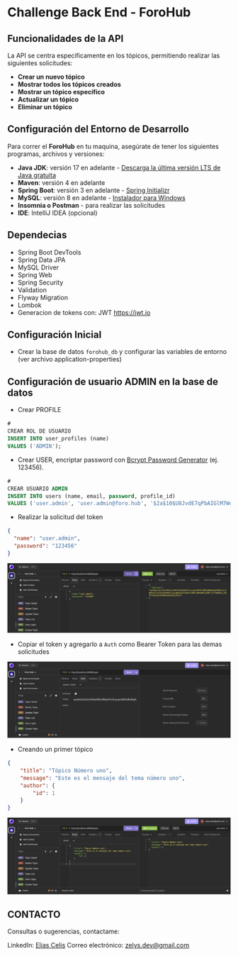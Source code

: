 # Challenge Back End - ForoHub

## Funcionalidades de la API

La API se centra específicamente en los tópicos, permitiendo realizar las siguientes solicitudes:

- **Crear un nuevo tópico**
- **Mostrar todos los tópicos creados**
- **Mostrar un tópico específico**
- **Actualizar un tópico**
- **Eliminar un tópico**

## Configuración del Entorno de Desarrollo

Para correr el **ForoHub** en tu maquina, asegúrate de tener los siguientes programas, archivos y versiones:

- **Java JDK**: versión 17 en
  adelante - [Descarga la última versión LTS de Java gratuita](https://www.oracle.com/java/technologies/javase-downloads.html)
- **Maven**: versión 4 en adelante
- **Spring Boot**: versión 3 en adelante - [Spring Initializr](https://start.spring.io/)
- **MySQL**: versión 8 en adelante - [Instalador para Windows](https://dev.mysql.com/downloads/installer/)
- **Insomnia o Postman** - para realizar las solicitudes
- **IDE**: IntelliJ IDEA (opcional)

## Dependecias

- Spring Boot DevTools
- Spring Data JPA
- MySQL Driver
- Spring Web
- Spring Security
- Validation
- Flyway Migration
- Lombok
- Generacion de tokens con: JWT https://jwt.io

## Configuración Inicial

- Crear la base de datos `forohub_db` y configurar las variables de entorno (ver archivo application-properties)

## Configuración de usuario ADMIN en la base de datos

- Crear PROFILE

```sql
#
CREAR ROL DE USUARIO
INSERT INTO user_profiles (name)
VALUES ('ADMIN');
```

- Crear USER, encriptar password con [Bcrypt Password Generator](https://www.browserling.com/tools/bcrypt) (ej. 123456).

```sql
#
CREAR USUARIO ADMIN
INSERT INTO users (name, email, password, profile_id)
VALUES ('user.admin', 'user.admin@foro.hub', '$2a$10$U8JvdE7qPbAIGlM7WoY2y.fn.Pwom6jC9hM6f9g9zN1oj/r9p.8J.', 1);
```

- Realizar la solicitud del token

```json
{
  "name": "user.admin",
  "password": "123456"
}
```

![Captura solicitud de token en Insomnia](img/img1.png)

- Copiar el token y agregarlo a `Auth` como Bearer Token para las demas solicitudes

![Captura agregar token a solicitud](img/img2.png)

- Creando un primer tópico

```json
{
    "title": "Tópico Número uno",
    "message": "Este es el mensaje del tema número uno",
    "author": {
        "id": 1
    }
}
```

![Captura agregando un tópico](img/img3.png)

## CONTACTO

Consultas o sugerencias, contactame:

LinkedIn: [Elias Celis](https://www.linkedin.com/in/ecelis/)
Correo electrónico: zelys.dev@gmail.com
